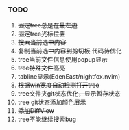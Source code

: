 ### TODO
1. ~~固定tree总是在最左边~~
2. ~~固定tree光标位置~~
3. ~~搜索当前选中内容~~
4. ~~复制当前选中内容到剪切板~~ 代码待优化
5. tree当前文件信息使用popup显示
6. ~~tree特殊文件高亮~~
7. tabline显示(EdenEast/nightfox.nvim)
8. ~~根据win宽度自动检测打开tree~~
9. ~~tree文件夹git状态优化，显示暂存状态~~
10. tree git状态添加颜色展示
11. ~~添加DiffView~~
12. tree不能继续搜索bug
